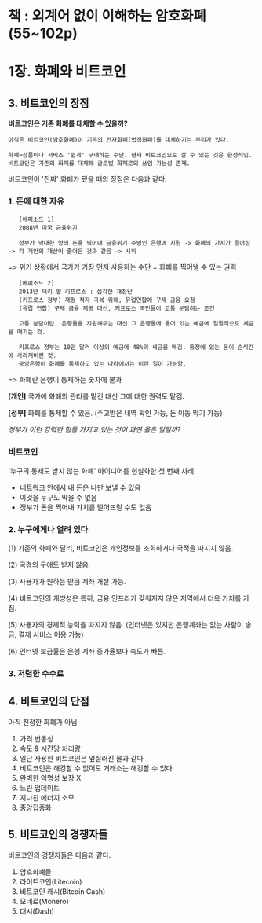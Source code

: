 # 책 : 외계어 없이 이해하는 암호화폐(55~102p)
# 1장. 화폐와 비트코인
## 3. 비트코인의 장점


**비트코인은 기존 화폐를 대체할 수 있을까?**
     
    아직은 비트코인(암호화폐)이 기존의 전자화폐(법정화폐)를 대체하기는 무리가 있다.
      
    화폐=상품이나 서비스 '쉽게' 구매하는 수단. 현재 비트코인으로 살 수 있는 것은 한정적임.
    비트코인은 기존의 화폐를 대체해 글로벌 화폐로의 쓰임 가능성 존재.

비트코인이 '진짜' 화폐가 됐을 때의 장점은 다음과 같다.

### 1. 돈에 대한 자유

       [에피소드 1]
       2008년 미국 금융위기
   
       정부가 막대한 양의 돈을 찍어내 금융위기 주범인 은행에 지원 -> 화폐의 가치가 떨어짐 -> 각 개인의 재산이 줄어든 것과 같음 -> 시위
   => 위기 상황에서 국가가 가장 먼저 사용하는 수단 = 화폐를 찍어낼 수 있는 권력

       [에피소드 2]
       2013년 터키 옆 키프로스 : 심각한 재정난
       (키프로스 정부) 재정 적자 극복 위해, 유럽연합에 구제 금융 요청
       (유럽 연합) 구제 금융 제공 대신, 키프로스 국민들이 고통 분담하는 조건

       고통 분담이란, 은행들을 지원해주는 대신 그 은행들에 들어 있는 예금에 일괄적으로 세금을 매기는 것.

       키프로스 정부는 10만 달러 이상의 예금에 48%의 세금을 매김. 통장에 있는 돈이 순식간에 사라져버린 것.
       중앙은행이 화폐를 통제하고 있는 나라에서는 이런 일이 가능함.
   => 화폐란 은행이 통제하는 숫자에 불과

  **[개인]** 국가에 화폐의 관리를 맡긴 대신 그에 대한 권력도 맡김.
  
  **[정부]** 화폐를 통제할 수 있음. (주고받은 내역 확인 가능, 돈 이동 막기 가능)
  
  _정부가 이런 강력한 힘들 가지고 있는 것이 과연 옳은 일일까?_

  ### 비트코인
  '누구의 통제도 받지 않는 화폐' 아이디어를 현실화한 첫 번째 사례
  * 네트워크 안에서 내 돈은 나만 보낼 수 있음
  * 이것을 누구도 막을 수 없음
  * 정부가 돈을 찍어내 가치를 떨어뜨릴 수도 없음
    
### 2. 누구에게나 열려 있다
 (1) 기존의 화폐와 달리, 비트코인은 개인정보를 조회하거나 국적을 따지지 않음.

 (2) 국경의 구애도 받지 않음.

 (3) 사용자가 원하는 만큼 계좌 개설 가능.

 (4) 비트코인의 개방성은 특히, 금융 인프라가 갖춰지지 않은 지역에서 더욱 가치를 가짐.

 (5) 사용자의 경제적 능력을 따지지 않음. (인터넷은 있지만 은행계좌는 없는 사람이 송금, 결제 서비스 이용 가능)

 (6) 인터넷 보급률은 은행 계좌 증가율보다 속도가 빠름.

### 3. 저렴한 수수료

## 4. 비트코인의 단점
아직 진정한 화폐가 아님
1. 가격 변동성
2. 속도 & 시간당 처리량
3. 일단 사용한 비트코인은 엎질러진 물과 같다
4. 비트코인은 해킹할 수 없어도 거래소는 해킹할 수 있다
5. 완벽한 익명성 보장 X
6. 느린 업데이트
7. 지나친 에너지 소모
8. 중앙집중화

## 5. 비트코인의 경쟁자들
비트코인의 경쟁자들은 다음과 같다.
1. 암호화폐들
2. 라이트코인(Litecoin)
3. 비트코인 캐시(Bitcoin Cash)
4. 모네로(Monero)
5. 대시(Dash)
